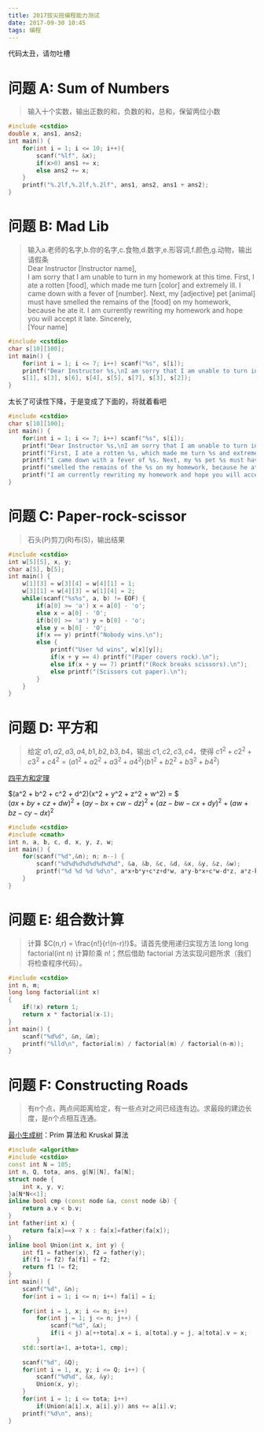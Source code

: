 ```yaml
---
title: 2017拔尖班编程能力测试
date: 2017-09-30 10:45
tags: 编程
---
```


代码太丑，请勿吐槽

# 问题 A: Sum of Numbers
> 输入十个实数，输出正数的和，负数的和，总和，保留两位小数

```cpp
#include <cstdio>
double x, ans1, ans2;
int main() {
	for(int i = 1; i <= 10; i++){
		scanf("%lf", &x);
		if(x>0) ans1 += x;
		else ans2 += x;
	}
	printf("%.2lf,%.2lf,%.2lf", ans1, ans2, ans1 + ans2);
}
```

# 问题 B: Mad Lib
> 输入a.老师的名字,b.你的名字,c.食物,d.数字,e.形容词,f.颜色,g.动物，输出请假条  
Dear Instructor [Instructor name],  
I am sorry that I am unable to turn in my homework at this time. First, I ate a rotten [food], which made me turn [color] and extremely ill. I came down with a fever of [number]. Next, my [adjective] pet [animal] must have smelled the remains of the [food] on my homework, because he ate it. I am currently rewriting my homework and hope you will accept it late.
Sincerely,  
 \[Your name\] 

```cpp
#include <cstdio>
char s[10][100];
int main() {
	for(int i = 1; i <= 7; i++) scanf("%s", s[i]);
	printf("Dear Instructor %s,\nI am sorry that I am unable to turn in my homework at this time. First, I ate a rotten %s, which made me turn %s and extremely ill. I came down with a fever of %s. Next, my %s pet %s must have smelled the remains of the %s on my homework, because he ate it. I am currently rewriting my homework and hope you will accept it late.\nSincerely,\n%s",
	s[1], s[3], s[6], s[4], s[5], s[7], s[3], s[2]);
}
```

太长了可读性下降，于是变成了下面的，将就着看吧  

```cpp
#include <cstdio>
char s[10][100];
int main() {
	for(int i = 1; i <= 7; i++) scanf("%s", s[i]);
	printf("Dear Instructor %s,\nI am sorry that I am unable to turn in my homework at this time. ", s[1]);
	printf("First, I ate a rotten %s, which made me turn %s and extremely ill. ", s[3], s[6]);
	printf("I came down with a fever of %s. Next, my %s pet %s must have ", s[4], s[5], s[7]);
	printf("smelled the remains of the %s on my homework, because he ate it. ",s[3]);
	printf("I am currently rewriting my homework and hope you will accept it late.\nSincerely,\n%s",s[2]);
}
```
# 问题 C: Paper-rock-scissor
> 石头(P)剪刀(R)布(S)，输出结果

```cpp
#include <cstdio>
int w[5][5], x, y;
char a[5], b[5];
int main() {
	w[1][3] = w[3][4] = w[4][1] = 1;
	w[3][1] = w[4][3] = w[1][4] = 2;
	while(scanf("%s%s", a, b) != EOF) {
		if(a[0] >= 'a') x = a[0] - 'o';
		else x = a[0] - 'O';
		if(b[0] >= 'a') y = b[0] - 'o';
		else y = b[0] - 'O';
		if(x == y) printf("Nobody wins.\n");
		else {
			printf("User %d wins", w[x][y]);
			if(x + y == 4) printf("(Paper covers rock).\n");
			else if(x + y == 7) printf("(Rock breaks scissors).\n");
			else printf("(Scissors cut paper).\n");
		}
	}
}
```

# 问题 D: 平方和
> 给定 $a1,a2,a3,a4,b1,b2,b3,b4$，输出 $c1,c2,c3,c4$，使得 $c1^2+c2^2+c3^2+c4^2=(a1^2+a2^2+a3^2+a4^2)(b1^2+b2^2+b3^2+b4^2)$  

[四平方和定理](https://zh.wikipedia.org/wiki/%E5%9B%9B%E5%B9%B3%E6%96%B9%E5%92%8C%E5%AE%9A%E7%90%86)

$(a^2 + b^2 + c^2 + d^2)(x^2 + y^2 + z^2 + w^2) = $   
$(ax + by + cz + dw)^2 + (ay - bx + cw - dz)^2 + (az - bw - cx + dy)^2 + (aw + bz - cy - dx)^2$

```cpp
#include <cstdio>
#include <cmath>
int n, a, b, c, d, x, y, z, w;
int main() {
	for(scanf("%d",&n); n; n--) {
		scanf("%d%d%d%d%d%d%d%d", &a, &b, &c, &d, &x, &y, &z, &w);
		printf("%d %d %d %d\n", a*x+b*y+c*z+d*w, a*y-b*x+c*w-d*z, a*z-b*w-c*x+d*y, a*w+b*z-c*y-d*x);	
	}
}
```

# 问题 E: 组合数计算
> 计算 $C(n,r) = \frac{n!}{r!(n-r)!}$。请首先使用递归实现方法 long long factorial(int n) 计算阶乘 n!；然后借助 factorial 方法实现问题所求（我们将检查程序代码）。

```cpp
#include <cstdio>
int n, m;
long long factorial(int x)
{
	if(!x) return 1;
	return x * factorial(x-1);
}
int main() {
	scanf("%d%d", &n, &m);
	printf("%lld\n", factorial(n) / factorial(m) / factorial(n-m));
}
```

# 问题 F: Constructing Roads
> 有n个点，两点间距离给定，有一些点对之间已经连有边。求最段的建边长度，是n个点相互连通。

[最小生成树](https://zh.wikipedia.org/wiki/%E6%9C%80%E5%B0%8F%E7%94%9F%E6%88%90%E6%A0%91)：Prim 算法和 Kruskal 算法

```cpp
#include <algorithm>
#include <cstdio>
const int N = 105;
int n, Q, tota, ans, g[N][N], fa[N];
struct node {
	int x, y, v;
}a[N*N<<1];
inline bool cmp (const node &a, const node &b) {
	return a.v < b.v;
}
int father(int x) {
	return fa[x]==x ? x : fa[x]=father(fa[x]);
}
inline bool Union(int x, int y) {
	int f1 = father(x), f2 = father(y);
	if(f1 != f2) fa[f1] = f2;
	return f1 != f2;
}
int main() {
	scanf("%d", &n);
	for(int i = 1; i <= n; i++) fa[i] = i;
	
	for(int i = 1, x; i <= n; i++)
		for(int j = 1; j <= n; j++) {
			scanf("%d", &x);
			if(i < j) a[++tota].x = i, a[tota].y = j, a[tota].v = x;
		}
	std::sort(a+1, a+tota+1, cmp);
	
	scanf("%d", &Q);
	for(int i = 1, x, y; i <= Q; i++) {
		scanf("%d%d", &x, &y);
		Union(x, y);
	}
	for(int i = 1; i <= tota; i++)
		if(Union(a[i].x, a[i].y)) ans += a[i].v;
	printf("%d\n", ans);
}
```